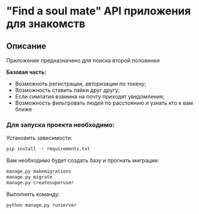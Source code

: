 # "Find a soul mate" API приложения для знакомств
## Описание

Приложение предназначено для поиска второй половинки


**Базовая часть:**
* Возможноть регистрации, авторизации по токену;
* Возможность ставить лайки друг другу;
* Если симпатия взаимна на почту приходят уведомления;
* Возможность фильтровать людей по расстоянию и узнать кто к вам ближе

### Для запуска проекта необходимо:

Установить зависимости:

```bash
pip install -r requirements.txt
```

Вам необходимо будет создать базу и прогнать миграции:

```bash
manage.py makemigrations
manage.py migrate
manage.py createsuperuser
```

Выполнить команду:

```bash
python manage.py runserver
```
